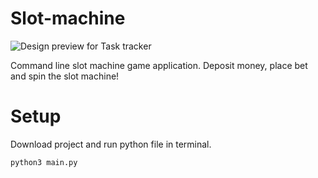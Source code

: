 # Slot-machine

![Design preview for Task tracker](./App.PNG)

Command line slot machine game application. Deposit money, place bet and spin the slot machine!

# Setup

Download project and run python file in terminal.

```
python3 main.py
```
